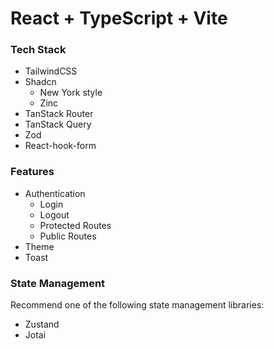 # React + TypeScript + Vite

### Tech Stack

- TailwindCSS
- Shadcn
  - New York style
  - Zinc
- TanStack Router
- TanStack Query
- Zod
- React-hook-form

### Features

- Authentication
  - Login
  - Logout
  - Protected Routes
  - Public Routes
- Theme
- Toast

### State Management

Recommend one of the following state management libraries:

- Zustand
- Jotai
